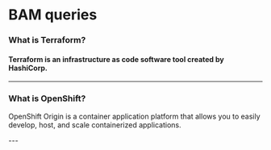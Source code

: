 # BAM queries

### What is Terraform?
#### Terraform is an infrastructure as code software tool created by HashiCorp.
---

### What is OpenShift?
<p>OpenShift Origin is a container application platform that allows you to easily develop, host, and scale containerized applications.<p>
---
